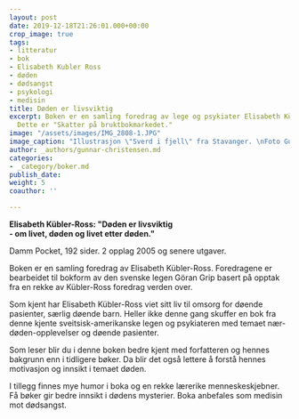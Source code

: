 ```yaml
---
layout: post
date: 2019-12-18T21:26:01.000+00:00
crop_image: true
tags:
- litteratur
- bok
- Elisabeth Kubler Ross
- døden
- dødsangst
- psykologi
- medisin
title: Døden er livsviktig
excerpt: Boken er en samling foredrag av lege og psykiater Elisabeth Kübler-Ross.
  Dette er "Skatter på bruktbokmarkedet."
image: "/assets/images/IMG_2808-1.JPG"
image_caption: "Illustrasjon \"Sverd i fjell\" fra Stavanger. \nFoto Gunnar Christensen"
author: _authors/gunnar-christensen.md
categories:
- _category/boker.md
publish_date: 
weight: 5
coauthor: ''

---
```

**Elisabeth Kübler-Ross: "Døden er livsviktig**  
**- om livet, døden og livet etter døden."**  
  
Damm Pocket, 192 sider. 2 opplag 2005 og senere utgaver.

Boken er en samling foredrag av Elisabeth Kübler-Ross. Foredragene er bearbeidet til bokform av den svenske legen Göran Grip basert på opptak fra en rekke av Kübler-Ross foredrag verden over.

Som kjent har Elisabeth Kübler-Ross viet sitt liv til omsorg for døende pasienter, særlig døende barn. Heller ikke denne gang skuffer en bok fra denne kjente sveitsisk-amerikanske legen og psykiateren med temaet nær-døden-opplevelser og døende pasienter.

Som leser blir du i denne boken bedre kjent med forfatteren og hennes bakgrunn enn i tidligere bøker. Da blir det også lettere å forstå hennes motivasjon og innsikt i temaet døden.

I tillegg finnes mye humor i boka og en rekke lærerike menneskeskjebner. Få bøker gir bedre innsikt i dødens mysterier. Boka anbefales som medisin mot dødsangst.